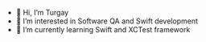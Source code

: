 - 👋 Hi, I’m Turgay
- 👀 I’m interested in Software QA and Swift development
- 🌱 I’m currently learning Swift and XCTest framework 



<!---
tuggo/tuggo is a ✨ special ✨ repository because its `README.md` (this file) appears on your GitHub profile.
You can click the Preview link to take a look at your changes.
--->
